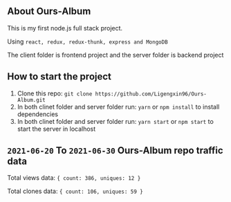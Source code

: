 ## About Ours-Album

This is my first node.js full stack project.

Using `react, redux, redux-thunk, express and MongoDB`

The client folder is frontend project and the server folder is backend project

## How to start the project

1. Clone this repo: `git clone https://github.com/Ligengxin96/Ours-Album.git`
2. In both clinet folder and server folder run: `yarn` or `npm install` to install dependencies
3. In both clinet folder and server folder run: `yarn start` or `npm start` to start the server in localhost

## `2021-06-20` To `2021-06-30` Ours-Album repo traffic data

Total views data: `{ count: 386, uniques: 12 }`

Total clones data: `{ count: 106, uniques: 59 }`



